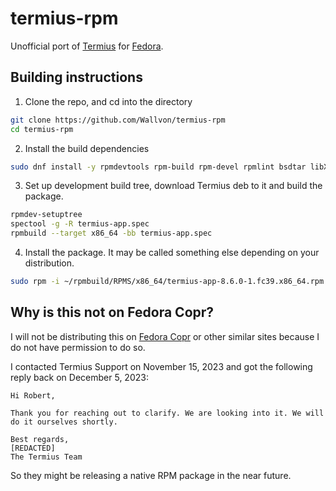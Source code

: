 # termius-rpm

Unofficial port of [Termius](https://termius.com/) for [Fedora](https://fedoraproject.org/).

## Building instructions
1. Clone the repo, and cd into the directory
```bash
git clone https://github.com/Wallvon/termius-rpm
cd termius-rpm
```

2. Install the build dependencies
```bash
sudo dnf install -y rpmdevtools rpm-build rpm-devel rpmlint bsdtar libXScrnSaver libappindicator-gtk3
```

3. Set up development build tree, download Termius deb to it and build the package.
```bash
rpmdev-setuptree
spectool -g -R termius-app.spec
rpmbuild --target x86_64 -bb termius-app.spec
```

4. Install the package. It may be called something else depending on your distribution.
```bash
sudo rpm -i ~/rpmbuild/RPMS/x86_64/termius-app-8.6.0-1.fc39.x86_64.rpm
```

## Why is this not on Fedora Copr?
I will not be distributing this on [Fedora Copr](https://copr.fedorainfracloud.org/) or other similar sites because I do not have permission to do so.

I contacted Termius Support on November 15, 2023 and got the following reply back on December 5, 2023:
```
Hi Robert,

Thank you for reaching out to clarify. We are looking into it. We will do it ourselves shortly.

Best regards,
[REDACTED]
The Termius Team
```

So they might be releasing a native RPM package in the near future.